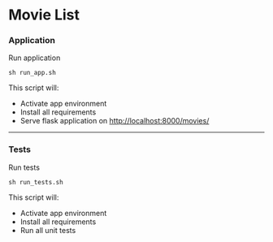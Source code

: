 Movie List
============

### Application

Run application
```
sh run_app.sh
```
This script will:
- Activate app environment
- Install all requirements
- Serve flask application on [http://localhost:8000/movies/](http://localhost:8000/movies/)

___

### Tests
Run tests
```
sh run_tests.sh
```
This script will:
- Activate app environment
- Install all requirements
- Run all unit tests
